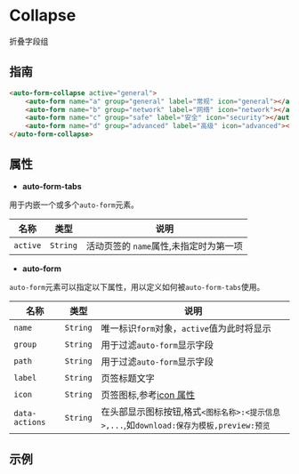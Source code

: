 # Collapse

折叠字段组

## 指南

```html
<auto-form-collapse active="general">
    <auto-form name="a" group="general" label="常规" icon="general"></auto-form>
    <auto-form name="b" group="network" label="网络" icon="network"></auto-form>
    <auto-form name="c" group="safe" label="安全" icon="security"></auto-form>
    <auto-form name="d" group="advanced" label="高级" icon="advanced"></auto-form>
</auto-form-collapse>
```

## 属性

-   **auto-form-tabs**

用于内嵌一个或多个`auto-form`元素。

| 名称     | 类型     | 说明                                   |
| -------- | -------- | -------------------------------------- |
| `active` | `String` | 活动页签的 `name`属性,未指定时为第一项 |

-   **auto-form**

`auto-form`元素可以指定以下属性，用以定义如何被`auto-form-tabs`使用。

| 名称           | 类型     | 说明                                                                                    |
| -------------- | -------- | --------------------------------------------------------------------------------------- |
| `name`         | `String` | 唯一标识`form`对象，`active`值为此时将显示                                              |
| `group`        | `String` | 用于过滤`auto-form`显示字段                                                             |
| `path`         | `String` | 用于过滤`auto-form`显示字段                                                             |
| `label`        | `String` | 页签标题文字                                                                            |
| `icon`         | `String` | 页签图标,参考[icon 属性](../icons)                                                      |
| `data-actions` | `String` | 在头部显示图标按钮,格式`<图标名称>:<提示信息>,...`,如`download:保存为模板,preview:预览` |

## 示例

<demo html="autoform/groups/collapse.html"/>
